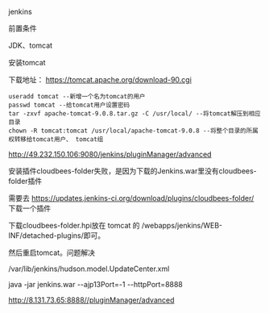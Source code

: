 jenkins

前置条件 

JDK、tomcat 

安装tomcat 

下载地址： https://tomcat.apache.org/download-90.cgi 

```
useradd tomcat --新增一个名为tomcat的用户  
passwd tomcat --给tomcat用户设置密码 
tar -zxvf apache-tomcat-9.0.8.tar.gz -C /usr/local/ --将tomcat解压到相应目录 
chown -R tomcat:tomcat /usr/local/apache-tomcat-9.0.8 --将整个目录的所属权转移给tomcat用户、 tomcat组 
```





 http://49.232.150.106:9080/jenkins/pluginManager/advanced 

安装插件cloudbees-folder失败，是因为下载的Jenkins.war里没有cloudbees-folder插件

需要去 https://updates.jenkins-ci.org/download/plugins/cloudbees-folder/ 下载一个插件

下载cloudbees-folder.hpi放在 tomcat 的 /webapps/jenkins/WEB-INF/detached-plugins/即可。

然后重启tomcat。问题解决





/var/lib/jenkins/hudson.model.UpdateCenter.xml



java -jar jenkins.war --ajp13Port=-1 --httpPort=8888

http://8.131.73.65:8888//pluginManager/advanced 